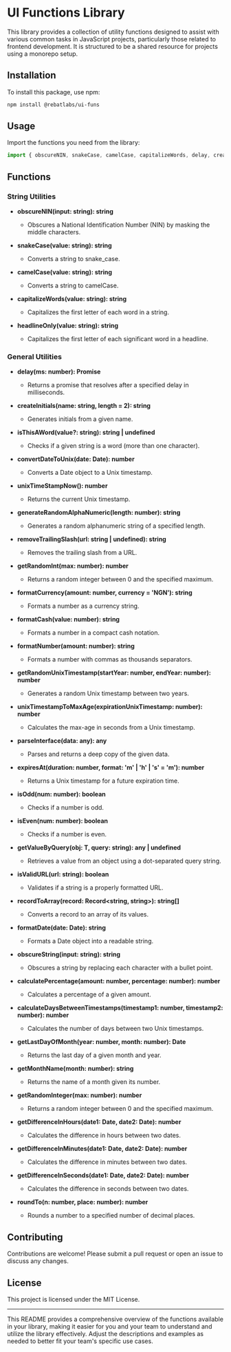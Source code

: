 

# UI Functions Library

This library provides a collection of utility functions designed to assist with various common tasks in JavaScript projects, particularly those related to frontend development. It is structured to be a shared resource for projects using a monorepo setup.

## Installation

To install this package, use npm:

```bash
npm install @rebatlabs/ui-funs
```

## Usage

Import the functions you need from the library:

```javascript
import { obscureNIN, snakeCase, camelCase, capitalizeWords, delay, createInitials, convertDateToUnix, unixTimeStampNow, formatCurrency } from '@rebatlabs/ui-funs';
```

## Functions

### String Utilities

- **obscureNIN(input: string): string**
  - Obscures a National Identification Number (NIN) by masking the middle characters.
  
- **snakeCase(value: string): string**
  - Converts a string to snake_case.

- **camelCase(value: string): string**
  - Converts a string to camelCase.

- **capitalizeWords(value: string): string**
  - Capitalizes the first letter of each word in a string.

- **headlineOnly(value: string): string**
  - Capitalizes the first letter of each significant word in a headline.

### General Utilities

- **delay(ms: number): Promise<void>**
  - Returns a promise that resolves after a specified delay in milliseconds.

- **createInitials(name: string, length = 2): string**
  - Generates initials from a given name.

- **isThisAWord(value?: string): string | undefined**
  - Checks if a given string is a word (more than one character).

- **convertDateToUnix(date: Date): number**
  - Converts a Date object to a Unix timestamp.

- **unixTimeStampNow(): number**
  - Returns the current Unix timestamp.

- **generateRandomAlphaNumeric(length: number): string**
  - Generates a random alphanumeric string of a specified length.

- **removeTrailingSlash(url: string | undefined): string**
  - Removes the trailing slash from a URL.

- **getRandomInt(max: number): number**
  - Returns a random integer between 0 and the specified maximum.

- **formatCurrency(amount: number, currency = 'NGN'): string**
  - Formats a number as a currency string.

- **formatCash(value: number): string**
  - Formats a number in a compact cash notation.

- **formatNumber(amount: number): string**
  - Formats a number with commas as thousands separators.

- **getRandomUnixTimestamp(startYear: number, endYear: number): number**
  - Generates a random Unix timestamp between two years.

- **unixTimestampToMaxAge(expirationUnixTimestamp: number): number**
  - Calculates the max-age in seconds from a Unix timestamp.

- **parseInterface(data: any): any**
  - Parses and returns a deep copy of the given data.

- **expiresAt(duration: number, format: 'm' | 'h' | 's' = 'm'): number**
  - Returns a Unix timestamp for a future expiration time.

- **isOdd(num: number): boolean**
  - Checks if a number is odd.

- **isEven(num: number): boolean**
  - Checks if a number is even.

- **getValueByQuery<T>(obj: T, query: string): any | undefined**
  - Retrieves a value from an object using a dot-separated query string.

- **isValidURL(url: string): boolean**
  - Validates if a string is a properly formatted URL.

- **recordToArray(record: Record<string, string>): string[]**
  - Converts a record to an array of its values.

- **formatDate(date: Date): string**
  - Formats a Date object into a readable string.

- **obscureString(input: string): string**
  - Obscures a string by replacing each character with a bullet point.

- **calculatePercentage(amount: number, percentage: number): number**
  - Calculates a percentage of a given amount.

- **calculateDaysBetweenTimestamps(timestamp1: number, timestamp2: number): number**
  - Calculates the number of days between two Unix timestamps.

- **getLastDayOfMonth(year: number, month: number): Date**
  - Returns the last day of a given month and year.

- **getMonthName(month: number): string**
  - Returns the name of a month given its number.

- **getRandomInteger(max: number): number**
  - Returns a random integer between 0 and the specified maximum.

- **getDifferenceInHours(date1: Date, date2: Date): number**
  - Calculates the difference in hours between two dates.

- **getDifferenceInMinutes(date1: Date, date2: Date): number**
  - Calculates the difference in minutes between two dates.

- **getDifferenceInSeconds(date1: Date, date2: Date): number**
  - Calculates the difference in seconds between two dates.

- **roundTo(n: number, place: number): number**
  - Rounds a number to a specified number of decimal places.

## Contributing

Contributions are welcome! Please submit a pull request or open an issue to discuss any changes.

## License

This project is licensed under the MIT License.

---

This README provides a comprehensive overview of the functions available in your library, making it easier for you and your team to understand and utilize the library effectively. Adjust the descriptions and examples as needed to better fit your team's specific use cases.